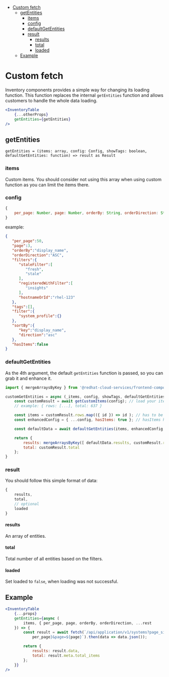 - [Custom fetch](#custom-fetch)
  - [getEntities](#getentities)
    - [items](#items)
    - [config](#config)
    - [defaultGetEntities](#defaultgetentities)
    - [result](#result)
      - [results](#results)
      - [total](#total)
      - [loaded](#loaded)
  - [Example](#example)

# Custom fetch

Inventory components provides a simple way for changing its loading function. This function replaces the internal `getEntities` function and allows customers to handle the whole data loading.

```jsx
<InventoryTable
    {...otherProps}
    getEntities={getEntities}
/>
```

## getEntities

```tsx
getEntities = (items: array, config: Config, showTags: boolean, defaultGetEntities: function) => result as Result
```

### items

Custom items. You should consider not using this array when using custom function as you can limit the items there.

### config

```jsx
{
    per_page: Number, page: Number, orderBy: String, orderDirection: String, filters: Filters
}
```

example:

```json
{
   "per_page":50,
   "page":3,
   "orderBy":"display_name",
   "orderDirection":"ASC",
   "filters":{
      "staleFilter":[
         "fresh",
         "stale"
      ],
      "registeredWithFilter":[
         "insights"
      ],
      "hostnameOrId":"rhel-123"
   },
   "tags":[],
   "filter":{
      "system_profile":{}
   },
   "sortBy":{
      "key":"display_name",
      "direction":"asc"
   },
   "hasItems":false
}
```

### defaultGetEntities

As the 4th argument, the default `getEntities` function is passed, so you can grab it and enhance it.

```jsx
import { mergeArraysByKey } from '@redhat-cloud-services/frontend-components-utilities/helpers';

customGetEntities = async (_items, config, showTags, defaultGetEntities) => {
    const customResult = await getCustomItems(config); // load your items and data
    // example: { rows: [...], total: 637 }

    const items = customResult.rows.map(({ id }) => id ); // has to be an array of IDs
    const enhancedConfig = { ...config, hasItems: true }; // hasItems have to be set to true

    const defaultData = await defaultGetEntities(items, enhancedConfig, showTags); // get default data for your items from inventory API

    return {
        results: mergeArraysByKey([ defaultData.results, customResult.rows ]) // merge common data and your data based on their ids (you can also use your own solution)
        total: customResult.total
    };
}
```

### result

You should follow this simple format of data:

```jsx
{
    results,
    total,
    // optional
    loaded
}
```

#### results

An array of entities.

#### total

Total number of all entities based on the filters.

#### loaded

Set loaded to `false`, when loading was not successful.

## Example

```jsx
<InventoryTable
    {...props}
    getEntities={async (
        items, { per_page, page, orderBy, orderDirection, ...rest
    }) => {
        const result = await fetch(`/api/application/v1/systems?page_size=${
            per_page}&page=${page}`).then(data => data.json());

        return {
            results: result.data,
            total: result.meta.total_items
        };
    }}
/>
```
